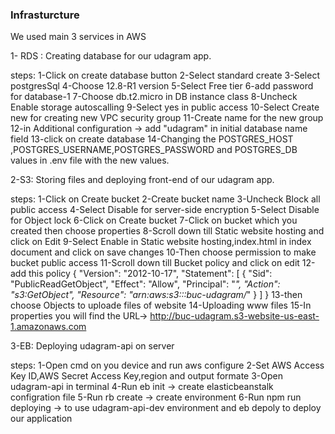 ### Infrasturcture
We used main 3 services in AWS 


1- RDS :
        Creating database for our udagram app.

 steps:
       1-Click on create database button
       2-Select standard create
       3-Select postgresSql
       4-Choose 12.8-R1 version
       5-Select Free tier 
       6-add password for database-1
       7-Choose db.t2.micro in DB instance class
       8-Uncheck Enable storage autoscalling
       9-Select yes in public access
       10-Select Create new for creating new VPC security group 
       11-Create name for the new group 
       12-in Additional configuration -> add "udagram" in initial database name field
       13-click on create database 
       14-Changing the POSTGRES_HOST ,POSTGRES_USERNAME,POSTGRES_PASSWORD and POSTGRES_DB values in .env file with the new values.


2-S3:
     Storing files and deploying front-end of our udagram app.

steps:
     1-Click on Create bucket 
     2-Create bucket name
     3-Uncheck Block all public access
     4-Select Disable for server-side encryption
     5-Select Disable for Object lock
     6-Click on Create bucket
     7-Click on bucket which you created then choose properties
     8-Scroll down till Static website hosting and click on Edit
     9-Select Enable in Static website hosting,index.html in index document and click on save changes
     10-Then choose permission to make bucket public access
     11-Scroll down till Bucket policy and click on edit
     12-add this policy
     {
    "Version": "2012-10-17",
    "Statement": [
        {
            "Sid": "PublicReadGetObject",
            "Effect": "Allow",
            "Principal": "*",
            "Action": "s3:GetObject",
            "Resource": "arn:aws:s3:::buc-udagram/*"
        }
    ]
}
    13-then choose Objects to uploade files of website
    14-Uploading www files
    15-In properties you will find the URL-> http://buc-udagram.s3-website-us-east-1.amazonaws.com



3-EB:
    Deploying udagram-api on server

steps:
     1-Open cmd on you device and run aws configure 
     2-Set AWS Access Key ID,AWS Secret Access Key,region and output formate
     3-Open udagram-api in terminal 
     4-Run eb init -> create elasticbeanstalk configration file
     5-Run rb create -> create environment 
     6-Run npm run deploying -> to use udagram-api-dev environment and eb depoly to deploy our application 


